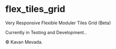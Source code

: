# flex_tiles_grid
Very Responsive Flexible Moduler Tiles Grid (Beta)


Currently in Testing and Development..

© Kavan Mevada.
